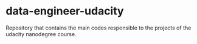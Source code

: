 # data-engineer-udacity
Repository that contains the main codes responsible to the projects of the udacity nanodegree course.
